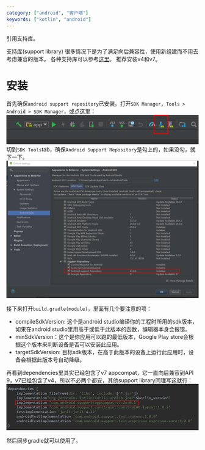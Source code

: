 ```yaml
---
category: ["android", "客户端"]
keywords: ["kotlin", "android"]
---
```


引用支持库。

<!-- more -->

支持库(support library) 很多情况下是为了满足向后兼容性，使用新组建而不用去考虑兼容的版本。
各种支持库可以参考[这里](https://developer.android.com/topic/libraries/support-library/features.html)。
推荐安装v4和v7。

# 安装

首先确保`android support repository`已安装。打开`SDK Manager`，`Tools > Android > SDK Manager`，或点这里：
![](./sdk_manager.png)
切到`SDK Tools`tab，确保`Android Support Repository`是勾上的，如果没勾，就下一下。
![](./android_support_repository.png)

接下来打开`build.gradle(module)`，里面有几个要注意的项：
- compileSdkVersion: 这个是android studio编译你的工程时所用的sdk版本，如果在android studio里用高于或低于此版本的函数，编辑器本身会报错。
- minSdkVersion：这个是你应用可以跑的最低版本，Google Play store会根据这个版本来判断设备是否可以安装此应用。
- targetSdkVersion: 目标sdk版本，在高于此版本的设备上运行此应用时，设备会根据此版本号自动降级。

再看到dependencies里其实已经包含了v7 appcompat，它一直向后兼容到API 9，v7已经包含了v4，所以不必两个都安，其他support library同理写这就行：
![](./v7.png)

然后同步gradle就可以使用了。